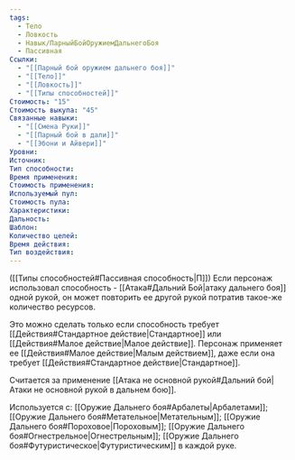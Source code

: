 ```yaml
---
tags:
  - Тело
  - Ловкость
  - Навык/ПарныйБойОружиемДальнегоБоя
  - Пассивная
Ссылки:
  - "[[Парный бой оружием дальнего боя]]"
  - "[[Тело]]"
  - "[[Ловкость]]"
  - "[[Типы способностей]]"
Стоимость: "15"
Стоимость выкупа: "45"
Связанные навыки:
  - "[[Смена Руки]]"
  - "[[Парный бой в дали]]"
  - "[[Эбони и Айвери]]"
Уровни:
Источник:
Тип способности:
Время применения:
Стоимость применения:
Используемый пул:
Стоимость пула:
Характеристики:
Дальность:
Шаблон:
Количество целей:
Время действия:
Тип воздействия:
---
```

([[Типы способностей#Пассивная способность|П]]) Если персонаж использовал способность - [[Атака#Дальний Бой|атаку дальнего боя]] одной рукой, он может повторить ее другой рукой потратив такое-же количество ресурсов. 

Это можно сделать только если способность требует [[Действия#Стандартное действие|Стандартное]] или [[Действия#Малое действие|Малое действие]]. Персонаж применяет ее [[Действия#Малое действие|Малым действием]], даже если она требует [[Действия#Стандартное действие|Стандартное]]. 

Считается за применение [[Атака не основной рукой#Дальний бой|Атаки не основной рукой в дальнем бою]].

Используется с: [[Оружие Дальнего боя#Арбалеты|Арбалетами]]; [[Оружие Дальнего боя#Метательное|Метательным]]; [[Оружие Дальнего боя#Пороховое|Пороховым]]; [[Оружие Дальнего боя#Огнестрельное|Огнестрельным]]; [[Оружие Дальнего боя#Футуристическое|Футуристическим]] в каждой руке.